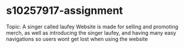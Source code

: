 # s10257917-assignment
Topic: A singer called laufey
Website is made for selling and promoting merch, as well as introducing the singer laufey, and having many easy navigations so users wont get lost when using the website
